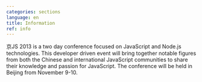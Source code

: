 ```yaml
---
categories: sections
language: en
title: Information
ref: info
---
```


京JS 2013 is a two day conference focused on JavaScript and Node.js technologies. This developer driven event will bring together notable figures from both the Chinese and international JavaScript communities to share their knowledge and passion for JavaScript. The conference will be held in Beijing from November 9-10.